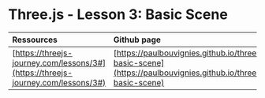 # Three.js - Lesson 3: Basic Scene

|  Ressources | Github page |
|:---------------------------------------------------------------------------------|:-----------|
| [https://threejs-journey.com/lessons/3#](https://threejs-journey.com/lessons/3#) | [https://paulbouvignies.github.io/threeJS/lessons/03-basic-scene](https://paulbouvignies.github.io/threeJS/lessons/03-basic-scene)    |